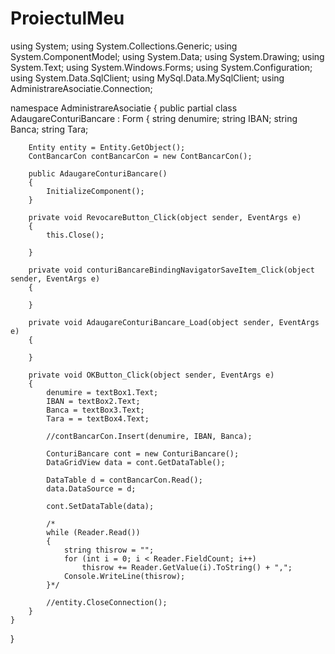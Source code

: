 # ProiectulMeu
using System;
using System.Collections.Generic;
using System.ComponentModel;
using System.Data;
using System.Drawing;
using System.Text;
using System.Windows.Forms;
using System.Configuration;
using System.Data.SqlClient;
using MySql.Data.MySqlClient;
using AdministrareAsociatie.Connection;

namespace AdministrareAsociatie
{
    public partial class AdaugareConturiBancare : Form
    {
        string denumire;
        string IBAN;
        string Banca;
        string Tara;

        Entity entity = Entity.GetObject();
        ContBancarCon contBancarCon = new ContBancarCon();

        public AdaugareConturiBancare()
        {
            InitializeComponent();
        }

        private void RevocareButton_Click(object sender, EventArgs e)
        {
            this.Close();

        }
        
        private void conturiBancareBindingNavigatorSaveItem_Click(object sender, EventArgs e)
        {

        }

        private void AdaugareConturiBancare_Load(object sender, EventArgs e)
        {

        }

        private void OKButton_Click(object sender, EventArgs e)
        {
            denumire = textBox1.Text;
            IBAN = textBox2.Text;
            Banca = textBox3.Text;
            Tara = = textBox4.Text;

            //contBancarCon.Insert(denumire, IBAN, Banca);

            ConturiBancare cont = new ConturiBancare();
            DataGridView data = cont.GetDataTable();

            DataTable d = contBancarCon.Read();
            data.DataSource = d;

            cont.SetDataTable(data);

            /*
            while (Reader.Read())
            {
                string thisrow = "";
                for (int i = 0; i < Reader.FieldCount; i++)
                    thisrow += Reader.GetValue(i).ToString() + ",";
                Console.WriteLine(thisrow);
            }*/

            //entity.CloseConnection();
        }
    }
}
